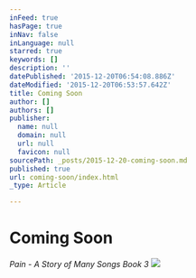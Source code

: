 ```yaml
---
inFeed: true
hasPage: true
inNav: false
inLanguage: null
starred: true
keywords: []
description: ''
datePublished: '2015-12-20T06:54:08.886Z'
dateModified: '2015-12-20T06:53:57.642Z'
title: Coming Soon
author: []
authors: []
publisher:
  name: null
  domain: null
  url: null
  favicon: null
sourcePath: _posts/2015-12-20-coming-soon.md
published: true
url: coming-soon/index.html
_type: Article

---
```

# Coming Soon

_Pain - A Story of Many Songs Book 3_
![](https://the-grid-user-content.s3-us-west-2.amazonaws.com/d5f55845-2d26-419f-b2d0-c8e7dd3efced.jpg)